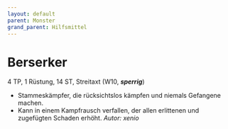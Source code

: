 ```yaml
---
layout: default
parent: Monster
grand_parent: Hilfsmittel
---
```


# Berserker
4 TP, 1 Rüstung, 14 ST, Streitaxt (W10, ***sperrig***)
- Stammeskämpfer, die rücksichtslos kämpfen und niemals Gefangene machen.
- Kann in einem Kampfrausch verfallen, der allen erlittenen und zugefügten Schaden erhöht.
*Autor: xenio*